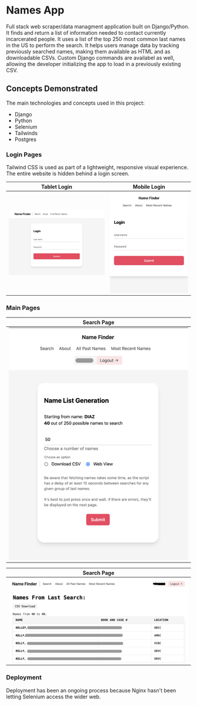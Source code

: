 
# Names App

Full stack web scraper/data managment application built on Django/Python. It finds and return a list of information needed to contact currently incarcerated people. It uses a list of the top 250 most common last names in the US to perform the search. It helps users manage data by tracking previously searched names, making them available as HTML and as downloadable CSVs. Custom Django commands are availabel as well, allowing the developer initializing the app to load in a previously existing CSV. 
## Concepts Demonstrated

The main technologies and concepts used in this project:

* Django
* Python
* Selenium 
* Tailwinds
* Postgres 

### Login Pages

Tailwind CSS is used as part of a lightweight, responsive visual experience. The entire website is hidden behind a login screen. 

| Tablet Login | Mobile Login |
| --- | --- |
| ![Login Screen as Seen On Table](/img/login-med.png) | ![Login Screen as Seen On Mobile](/img/login-small.png) |


### Main Pages

| Search Page |
| -- |
| ![The main page to search, shows the current name being serached, the ability to choose hom many names to retrieve, and a CSV or web view option](/img/home-screen-mobile.png) |

| Search Page |
| -- |
| ![A table with the names, case numbers and facilities of incarcerated people. First names and case numbers are hidden for privacy reasons.](/img/searched-page.png) |

### Deployment 

Deployment has been an ongoing process because Nginx hasn't been letting Selenium access the wider web. 
